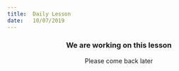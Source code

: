 ```yaml
---
title:  Daily Lesson
date:   10/07/2019
---
```


### <center>We are working on this lesson</center>
<center>Please come back later</center>